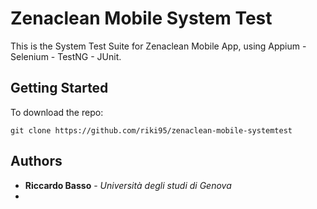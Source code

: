 # Zenaclean Mobile System Test

This is the System Test Suite for Zenaclean Mobile App, using Appium - Selenium - TestNG - JUnit.

## Getting Started

To download the repo:

```
git clone https://github.com/riki95/zenaclean-mobile-systemtest
```

## Authors

* **Riccardo Basso** - *Università degli studi di Genova*
*
